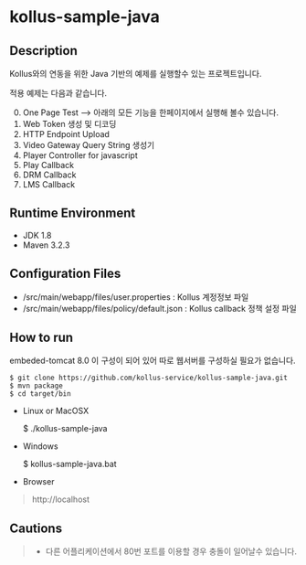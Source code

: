 kollus-sample-java
==================

Description
-
Kollus와의 연동을 위한 Java 기반의 예제를 실행할수 있는 프로젝트입니다. 

적용 예제는 다음과 같습니다.
>
0. One Page Test --> 아래의 모든 기능을 한페이지에서 실행해 볼수 있습니다.
1. Web Token 생성 및  디코딩
2. HTTP Endpoint Upload
3. Video Gateway Query String 생성기
4. Player Controller for javascript
5. Play Callback
6. DRM Callback
7. LMS Callback

Runtime Environment
-
>
- JDK 1.8
- Maven 3.2.3

Configuration Files
-
>
* /src/main/webapp/files/user.properties : Kollus 계정정보 파일
* /src/main/webapp/files/policy/default.json : Kollus callback 정책 설정 파일

How to run
-
embeded-tomcat 8.0 이 구성이 되어 있어 따로 웹서버를 구성하실 필요가 없습니다.

    $ git clone https://github.com/kollus-service/kollus-sample-java.git
    $ mvn package
    $ cd target/bin

- Linux or MacOSX

    $  ./kollus-sample-java
    
- Windows

    $ kollus-sample-java.bat


- Browser
> http://localhost

Cautions
-
> * 다른 어플리케이션에서 80번 포트를 이용할 경우 충돌이 일어날수 있습니다.

